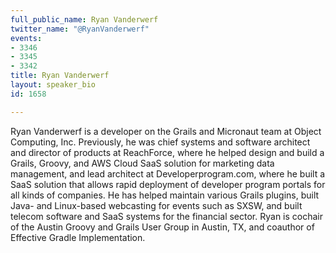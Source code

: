 ```yaml
---
full_public_name: Ryan Vanderwerf
twitter_name: "@RyanVanderwerf"
events:
- 3346
- 3345
- 3342
title: Ryan Vanderwerf
layout: speaker_bio
id: 1658

---
```

Ryan Vanderwerf is a developer on the Grails and Micronaut team at Object Computing, Inc. Previously, he was chief systems and software architect and director of products at ReachForce, where he helped design and build a Grails, Groovy, and AWS Cloud SaaS solution for marketing data management, and lead architect at Developerprogram.com, where he built a SaaS solution that allows rapid deployment of developer program portals for all kinds of companies. He has helped maintain various Grails plugins, built Java- and Linux-based webcasting for events such as SXSW, and built telecom software and SaaS systems for the financial sector. Ryan is cochair of the Austin Groovy and Grails User Group in Austin, TX, and coauthor of Effective Gradle Implementation.